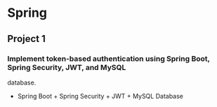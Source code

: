 # Spring

## Project 1
### Implement token-based authentication using Spring Boot, Spring Security, JWT, and MySQL
database.
  - Spring Boot + Spring Security + JWT + MySQL Database 
